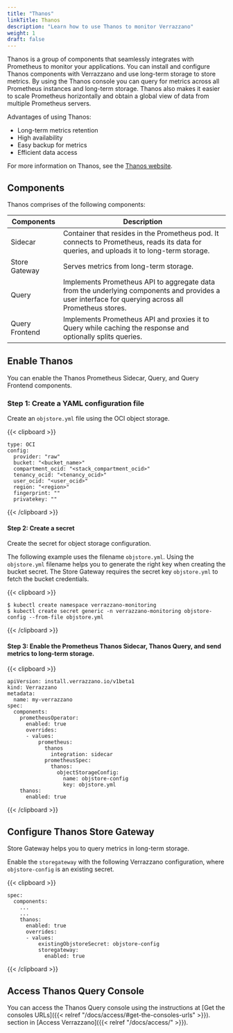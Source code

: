 ```yaml
---
title: "Thanos"
linkTitle: Thanos
description: "Learn how to use Thanos to monitor Verrazzano"
weight: 1
draft: false
---
```


Thanos is a group of components that seamlessly integrates with Prometheus to monitor your applications. You can install and configure Thanos components with Verrazzano and use long-term storage to store metrics. By using the Thanos console you can query for metrics across all Prometheus instances and long-term storage. Thanos also makes it easier to scale Prometheus horizontally and obtain a global view of data from multiple Prometheus servers.

Advantages of using Thanos:
- Long-term metrics retention
- High availability
- Easy backup for metrics
- Efficient data access

For more information on Thanos, see the [Thanos website](https://thanos.io/).

## Components

Thanos comprises of the following components:

| Components     | Description                                                                                                                                         |
|----------------|-----------------------------------------------------------------------------------------------------------------------------------------------------|
| Sidecar        | Container that resides in the Prometheus pod. It connects to Prometheus, reads its data for queries, and uploads it to long-term storage.           |
| Store Gateway  | Serves metrics from long-term storage.                                                                                                              |
| Query          | Implements Prometheus API to aggregate data from the underlying components and provides a user interface for querying across all Prometheus stores. |
| Query Frontend | Implements Prometheus API and proxies it to Query while caching the response and optionally splits queries.                                        |

## Enable Thanos

You can enable the Thanos Prometheus Sidecar, Query, and Query Frontend components.

### Step 1: Create a YAML configuration file

Create an `objstore.yml` file using the OCI object storage.

{{< clipboard >}}
<div class="highlight">

```
type: OCI
config:
  provider: "raw"
  bucket: "<bucket_name>"
  compartment_ocid: "<stack_compartment_ocid>"
  tenancy_ocid: "<tenancy_ocid>"
  user_ocid: "<user_ocid>"
  region: "<region>"
  fingerprint: ""
  privatekey: ""
```

</div>
{{< /clipboard >}}

#### Step 2: Create a secret

Create the secret for object storage configuration.

The following example uses the filename `objstore.yml`. Using the `objstore.yml` filename helps you to generate the right key when creating the bucket secret.
The Store Gateway requires the secret key `objstore.yml` to fetch the bucket credentials.

{{< clipboard >}}
<div class="highlight">

```
$ kubectl create namespace verrazzano-monitoring
$ kubectl create secret generic -n verrazzano-monitoring objstore-config --from-file objstore.yml
```

</div>
{{< /clipboard >}}

#### Step 3: Enable the Prometheus Thanos Sidecar, Thanos Query, and send metrics to long-term storage.

{{< clipboard >}}
<div class="highlight">

```
apiVersion: install.verrazzano.io/v1beta1
kind: Verrazzano
metadata:
  name: my-verrazzano
spec:
  components:
    prometheusOperator:
      enabled: true
      overrides:
      - values:
          prometheus:
            thanos
              integration: sidecar
            prometheusSpec:
              thanos:
                objectStorageConfig:
                  name: objstore-config
                  key: objstore.yml
    thanos:
      enabled: true
```

</div>
{{< /clipboard >}}

## Configure Thanos Store Gateway

Store Gateway helps you to query metrics in long-term storage.

Enable the `storegateway` with the following Verrazzano configuration, where `objstore-config` is an existing secret.

{{< clipboard >}}
<div class="highlight">

```
spec:
  components:
    ...
    ...
    thanos:
      enabled: true
      overrides:
      - values:
          existingObjstoreSecret: objstore-config
          storegateway:
            enabled: true
```

</div>
{{< /clipboard >}}

## Access Thanos Query Console

You can access the Thanos Query console using the instructions at [Get the consoles URLs]({{< relref "/docs/access/#get-the-consoles-urls" >}}). section in [Access Verrazzano]({{< relref "/docs/access/" >}}).
